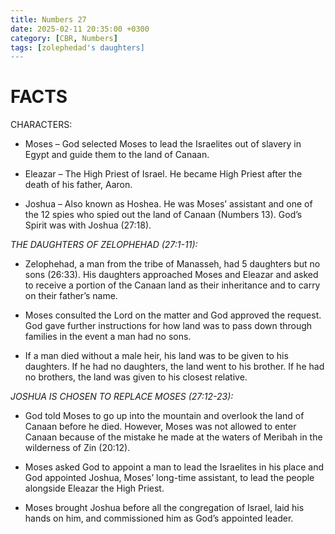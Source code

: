 ```yaml
---
title: Numbers 27
date: 2025-02-11 20:35:00 +0300
category: [CBR, Numbers]
tags: [zolephedad's daughters]
---
```


# FACTS
CHARACTERS:

- Moses – God selected Moses to lead the Israelites out of slavery in Egypt and guide them to the land of Canaan.

- Eleazar – The High Priest of Israel. He became High Priest after the death of his father, Aaron. 

- Joshua – Also known as Hoshea. He was Moses’ assistant and one of the 12 spies who spied out the land of Canaan (Numbers 13). God’s Spirit was with Joshua (27:18). 

_THE DAUGHTERS OF ZELOPHEHAD (27:1-11):_
- Zelophehad, a man from the tribe of Manasseh, had 5 daughters but no sons (26:33). His daughters approached Moses and Eleazar and asked to receive a portion of the Canaan land as their inheritance and to carry on their father’s name.   

- Moses consulted the Lord on the matter and God approved the request. God gave further instructions for how land was to pass down through families in the event a man had no sons.  

- If a man died without a male heir, his land was to be given to his daughters. If he had no daughters, the land went to his brother. If he had no brothers, the land was given to his closest relative. 

_JOSHUA IS CHOSEN TO REPLACE MOSES (27:12-23):_
- God told Moses to go up into the mountain and overlook the land of Canaan before he died. However, Moses was not allowed to enter Canaan because of the mistake he made at the waters of Meribah in the wilderness of Zin (20:12). 

- Moses asked God to appoint a man to lead the Israelites in his place and God appointed Joshua, Moses’ long-time assistant, to lead the people alongside Eleazar the High Priest. 

- Moses brought Joshua before all the congregation of Israel, laid his hands on him, and commissioned him as God’s appointed leader. 